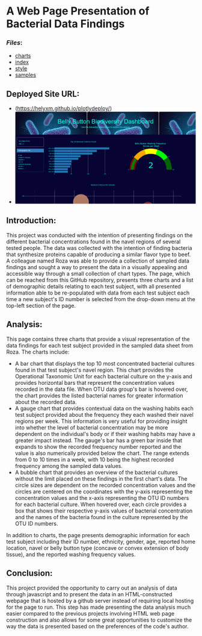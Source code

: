 # A Web Page Presentation of Bacterial Data Findings

### *Files*:
- [charts](charts.js)
- [index](index.html)
- [style](style.css)
- [samples](samples.json)

## **Deployed Site URL**:
- (https://helyxm.github.io/plotlydeploy/)
- ![module12_challenge_dashboard](module12_challenge_dashboard.png)


## **Introduction**:
This project was conducted with the intention of presenting findings on the different bacterial concentrations found in the navel regions of several tested people. The data was collected with the intention of finding bacteria that synthesize proteins capable of producing a similar flavor type to beef. A colleague named Roza was able to provide a collection of sampled data findings and sought a way to present the data in a visually appealing and accessible way through a small collection of chart types. The page, which can be reached from this GitHub repository, presents three charts and a list of demographic details relating to each test subject, with all presented information able to be re-populated with data from each test subject each time a new subject's ID number is selected from the drop-down menu at the top-left section of the page.

## **Analysis**:
This page contains three charts that provide a visual representation of the data findings for each test subject provided in the sampled data sheet from Roza. The charts include:
- A bar chart that displays the top 10 most concentrated bacterial cultures found in that test subject's navel region. This chart provides the Operational Taxonomic Unit for each bacterial culture on the y-axis and provides horizontal bars that represent the concentration values recorded in the data file. When OTU data group's bar is hovered over, the chart provides the listed bacterial names for greater information about the recorded data.
- A gauge chart that provides contextual data on the washing habits each test subject provided about the frequency they each washed their navel regions per week. This information is very useful for providing insight into whether the level of bacterial concentration may be more dependent on the individual's body or if their washing habits may have a greater impact instead. The gauge's bar has a green bar inside that expands to show the recorded frequency number reported and the value is also numerically provided below the chart. The range extends from 0 to 10 times in a week, with 10 being the highest recorded frequency among the sampled data values.
- A bubble chart that provides an overview of the bacterial cultures without the limit placed on these findings in the first chart's data. The circle sizes are dependent on the recorded concentration values and the circles are centered on the coordinates with the y-axis representing the concentration values and the x-axis representing the OTU ID numbers for each bacterial culture. When hovered over, each circle provides a box that shows their respective y-axis values of bacterial concentration and the names of the bacteria found in the culture represented by the OTU ID numbers.

In addition to charts, the page presents demographic information for each test subject including their ID number, ethnicity, gender, age, reported home location, navel or belly button type (concave or convex extension of body tissue), and the reported washing frequency values.

## **Conclusion**:
This project provided the opportunity to carry out an analysis of data through javascript and to present the data in an HTML-constructed webpage that is hosted by a github server instead of requiring local hosting for the page to run. This step has made presenting the data analysis much easier compared to the previous projects involving HTML web page construction and also allows for some great opportunities to customize the way the data is presented based on the preferences of the code's author.
